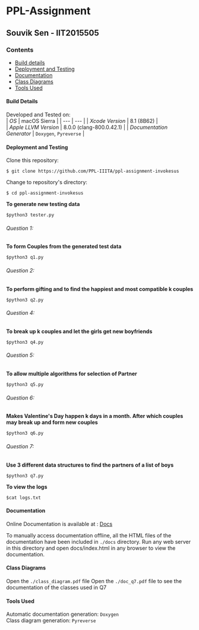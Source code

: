 # PPL-Assignment

## Souvik Sen - IIT2015505

### Contents
* [Build details](#build-details)
* [Deployment and Testing](#deployment-and-testing)
* [Documentation](https://ppl-iiita.github.io/ppl-assignment-invokesus/docs/html/index.html)
* [Class Diagrams](#class-diagrams)
* [Tools Used](#tools-used)  

#### Build Details
Developed and Tested on:  
| *OS* | macOS Sierra |
| --- | --- |
| *Xcode Version* | 8.1 (8B62) |  
| *Apple LLVM Version* | 8.0.0 (clang-800.0.42.1) |
| *Documentation Generator* | `Doxygen`, `Pyreverse` |

#### Deployment and Testing
Clone this repository:
```
$ git clone https://github.com/PPL-IIITA/ppl-assignment-invokesus
```

Change to repository's directory:
```
$ cd ppl-assignment-invokesus
```
**To generate new testing data**

```
$python3 tester.py
```
###### Question 1:
**To form Couples from the generated test data**

```
$python3 q1.py
```
###### Question 2:
**To perform gifting and to find the  happiest and most compatible k couples**

```
$python3 q2.py
```

###### Question 4:
**To break up k couples and let the girls get new boyfriends**
```
$python3 q4.py
```
###### Question 5:
**To allow multiple algorithms for selection of Partner**
```
$python3 q5.py
```
###### Question 6:
**Makes Valentine's Day happen k days in a month. After which couples may break up and form new couples**
```
$python3 q6.py
```
###### Question 7:
**Use 3 different data structures to find the partners of a list of boys**
```
$python3 q7.py
```

**To view the logs**

```
$cat logs.txt
```
#### Documentation
Online Documentation is available at : [Docs](https://ppl-iiita.github.io/ppl-assignment-invokesus/docs/html/index.html)

To manually access documentation offline, all the HTML files of the documentation have been included in `./docs` directory.
Run any web server in this directory and open docs/index.html in any browser to view the documentation.


#### Class Diagrams

Open the `./class_diagram.pdf` file
Open the `./doc_q7.pdf` file to see the documentation of the classes used in Q7

#### Tools Used
Automatic documentation generation: `Doxygen`  
Class diagram generation: `Pyreverse`
